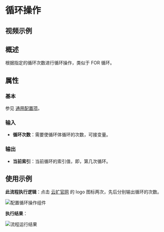 # 循环操作

## 视频示例

## 概述

根据指定的循环次数进行循环操作，类似于 FOR 循环。

## 属性

### 基本

参见 [通用配置项](../Appendix/CommonConfigurationItems.md)。

### 输入

- **循环次数**：需要使循环体循环的次数，可接变量。

### 输出

- **当前索引**：当前循环的索引值，即，第几次循环。

## 使用示例

**此流程执行逻辑**：点击 [云扩官网](https://www.encoo.com/) 的 logo 图标两次，先后分别输出循环的次数。

![配置循环操作组件](https://docimages.blob.core.chinacloudapi.cn/images/Activities/for20210622.png)

**执行结果**：

![流程运行结果](https://docimages.blob.core.chinacloudapi.cn/images/Activities/forrunresult20210622.png)
